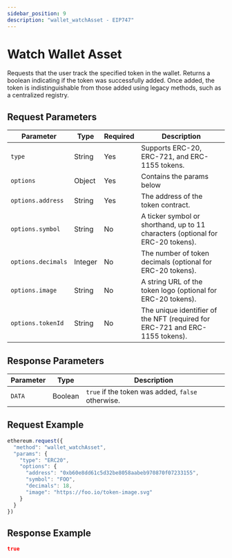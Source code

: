 ```yaml
---
sidebar_position: 9
description: "wallet_watchAsset - EIP747"
---
```


# Watch Wallet Asset

Requests that the user track the specified token in the wallet. Returns a boolean indicating if the token was successfully added. Once added, the token is indistinguishable from those added using legacy methods, such as a centralized registry.

## Request Parameters

| Parameter          | Type     | Required | Description |
|--------------------|----------|----------|-------------|
| `type`             | String   | Yes      | Supports ERC-20, ERC-721, and ERC-1155 tokens. |
| `options`          | Object   | Yes      | Contains the params below |
| `options.address`  | String   | Yes      | The address of the token contract. |
| `options.symbol`   | String   | No       | A ticker symbol or shorthand, up to 11 characters (optional for ERC-20 tokens). |
| `options.decimals` | Integer  | No       | The number of token decimals (optional for ERC-20 tokens). |
| `options.image`    | String   | No       | A string URL of the token logo (optional for ERC-20 tokens). |
| `options.tokenId`  | String   | No       | The unique identifier of the NFT (required for ERC-721 and ERC-1155 tokens). |

## Response Parameters

| Parameter | Type     | Description |
|-----------|----------|-------------|
| `DATA`    | Boolean  | `true` if the token was added, `false` otherwise. |

## Request Example

```typescript
ethereum.request({
  "method": "wallet_watchAsset",
  "params": {
    "type": "ERC20",
    "options": {
      "address": "0xb60e8dd61c5d32be8058aabeb970870f07233155",
      "symbol": "FOO",
      "decimals": 18,
      "image": "https://foo.io/token-image.svg"
    }
  }
})
```

## Response Example

```json
true
```

